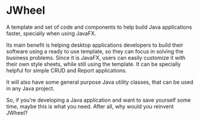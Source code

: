 # JWheel

A template and set of code and components to help build Java applications faster, specially when using JavaFX.

Its main benefit is helping desktop applications developers to build their software using a ready to use template, so they can focus in solving the business problems. Since it is JavaFX, users can easily customize it with their own style sheets, while still using the template. It can be specially helpful for simple CRUD and Report applications.

It will also have some general purpose Java utility classes, that can be used in any Java project.

So, if you're developing a Java application and want to save yourself some time, maybe this is what you need. After all, why would you reinvent JWheel?
